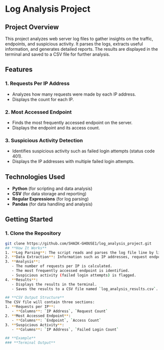 # **Log Analysis Project**

## **Project Overview**
This project analyzes web server log files to gather insights on the traffic, endpoints, and suspicious activity. It parses the logs, extracts useful information, and generates detailed reports. The results are displayed in the terminal and saved to a CSV file for further analysis.

## **Features**
### **1. Requests Per IP Address**
- Analyzes how many requests were made by each IP address.
- Displays the count for each IP.

### **2. Most Accessed Endpoint**
- Finds the most frequently accessed endpoint on the server.
- Displays the endpoint and its access count.

### **3. Suspicious Activity Detection**
- Identifies suspicious activity such as failed login attempts (status code 401).
- Displays the IP addresses with multiple failed login attempts.

## **Technologies Used**
- **Python** (for scripting and data analysis)
- **CSV** (for data storage and reporting)
- **Regular Expressions** (for log parsing)
- **Pandas** (for data handling and analysis)

## **Getting Started**
### **1. Clone the Repository**
```bash
git clone https://github.com/SHAIK-GHOUSE1/log_analysis_project.git
## **How It Works**
1. **Log Parsing**: The script reads and parses the log file line by line using regular expressions.
2. **Data Extraction**: Information such as IP addresses, request endpoints, and status codes are extracted.
3. **Analysis**:
   - The number of requests per IP is calculated.
   - The most frequently accessed endpoint is identified.
   - Suspicious activity (failed login attempts) is flagged.
4. **Results**: 
   - Displays the results in the terminal.
   - Saves the results to a CSV file named `log_analysis_results.csv`.

## **CSV Output Structure**
The CSV file will contain three sections:
1. **Requests per IP**:
   - **Columns**: `IP Address`, `Request Count`
2. **Most Accessed Endpoint**:
   - **Columns**: `Endpoint`, `Access Count`
3. **Suspicious Activity**:
   - **Columns**: `IP Address`, `Failed Login Count`

## **Example**
### **Terminal Output**
